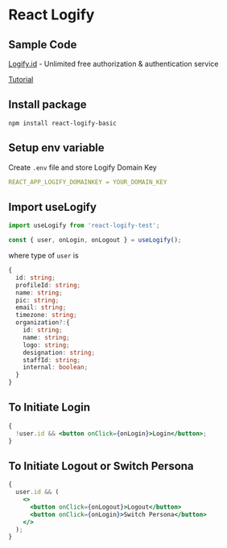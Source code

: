 # React Logify

## Sample Code

[Logify.id](https://logify.id) - Unlimited free authorization & authentication service

[Tutorial](https://logify.id/articles/react-logify-basic)

## Install package

`npm install react-logify-basic`

## Setup env variable

Create `.env` file and store Logify Domain Key

```yaml
REACT_APP_LOGIFY_DOMAINKEY = YOUR_DOMAIN_KEY
```

## Import useLogify

```js
import useLogify from 'react-logify-test';
```

```js
const { user, onLogin, onLogout } = useLogify();
```

where type of `user` is

```ts
{
  id: string;
  profileId: string;
  name: string;
  pic: string;
  email: string;
  timezone: string;
  organization?:{
    id: string;
    name: string;
    logo: string;
    designation: string;
    staffId: string;
    internal: boolean;
  }
}
```

## To Initiate Login

```jsx
{
  !user.id && <button onClick={onLogin}>Login</button>;
}
```

## To Initiate Logout or Switch Persona

```jsx
{
  user.id && (
    <>
      <button onClick={onLogout}>Logout</button>
      <button onClick={onLogin}>Switch Persona</button>
    </>
  );
}
```
